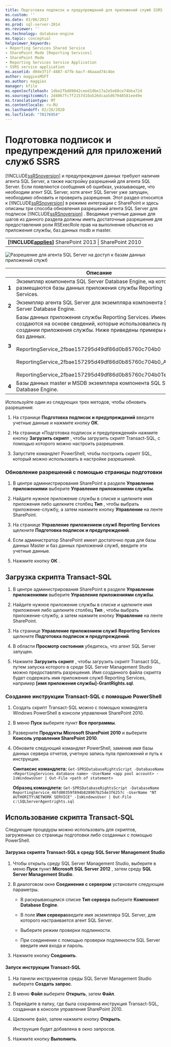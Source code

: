 ```yaml
---
title: Подготовка подписок и предупреждений для приложений служб SSRS | Документы Майкрософт
ms.custom: ''
ms.date: 03/06/2017
ms.prod: sql-server-2014
ms.reviewer: ''
ms.technology: database-engine
ms.topic: conceptual
helpviewer_keywords:
- Reporting Services Shared Service
- SharePoint Mode [Reporting Services]
- SharePoint Mode
- Reporting Services Service Application
- SSRS service application
ms.assetid: d0de3f1f-4887-47fb-bacf-46aaad74c4be
author: maggiesMSFT
ms.author: maggies
manager: kfile
ms.openlocfilehash: 1dbe2fbd89042ceed1dbe17a2e5e68ce74bba72d
ms.sourcegitcommit: 2d4067fc7f2157d10a526dcaa5d67948581ee49e
ms.translationtype: MT
ms.contentlocale: ru-RU
ms.lasthandoff: 02/28/2020
ms.locfileid: "78176954"
---
```

# <a name="provision-subscriptions-and-alerts-for-ssrs-service-applications"></a>Подготовка подписок и предупреждений для приложений служб SSRS
  [!INCLUDE[ssRSnoversion](../../includes/ssrsnoversion-md.md)] и предупреждения данных требуют наличия агента SQL Server, а также настройку разрешений для агента SQL Server. Если появляются сообщения об ошибках, указывающие, что необходим агент SQL Server, хотя агент SQL Server уже запущен, необходимо обновить и проверить разрешения. Этот раздел относится к [!INCLUDE[ssRSnoversion](../../includes/ssrsnoversion-md.md)] в режиме интеграции с SharePoint и здесь описаны три способа обновления разрешений агента SQL Server для подписок [!INCLUDE[ssRSnoversion](../../includes/ssrsnoversion-md.md)] . Вводимые учетные данные для шагов из данного раздела должны иметь достаточные разрешения для предоставления роли RSExecRole прав на выполнение объектов из приложения службы, баз данных msdb и master.

||
|-|
|**[!INCLUDE[applies](../../includes/applies-md.md)]** SharePoint 2013 &#124; SharePoint 2010|

 ![Разрешение для агента SQL Server на доступ к базам данных приложений служб](../../../2014/sql-server/install/media/rs-provisionsqlagent.gif "Разрешение для агента SQL Server на доступ к базам данных приложений служб")

||Описание|
|------|-----------------|
|**1**|Экземпляр компонента SQL Server Database Engine, на котором размещаются базы данных приложения службы Reporting Services.|
|**2**|Экземпляр агента SQL Server для экземпляра компонента SQL Server Database Engine.|
|**3**|Базы данных приложения службы Reporting Services. Имена создаются на основе сведений, которые использовались при создании приложения службы. Ниже приведены примеры имен баз данных.<br /><br /> ReportingService_2fbae157295d49df86d0b85760c704b0<br /><br /> ReportingService_2fbae157295d49df86d0b85760c704b0_Alerting<br /><br /> ReportingService_2fbae157295d49df86d0b85760c704b0TempDB|
|**4**|Базы данных master и MSDB экземпляра компонента SQL Server Database Engine.|

 Используйте один из следующих трех методов, чтобы обновить разрешения:

1.  На странице **Подготовка подписок и предупреждений** введите учетные данные и нажмите кнопку **ОК**.

2.  На странице «Подготовка подписок и предупреждений» нажмите кнопку **Загрузить скрипт** , чтобы загрузить скрипт Transact-SQL, с помощью которого можно настроить разрешения.

3.  Запустите командлет PowerShell, чтобы построить скрипт SQL, который можно использовать в настройке разрешений.

### <a name="to-update-permissions-using-the-provision-page"></a>Обновление разрешений с помощью страницы подготовки

1.  В центре администрирования SharePoint в разделе **Управление приложениями** выберите **Управление приложениями службы**.

2.  Найдите нужное приложение службы в списке и щелкните имя приложения либо щелкните столбец **Тип** , чтобы выбрать приложение-службу, а затем нажмите кнопку **Управление** на ленте SharePoint.

3.  На странице **Управление приложением служб Reporting Services** щелкните **Подготовка подписок и предупреждений**.

4.  Если администратор SharePoint имеет достаточно прав для базы данных Master и баз данных приложений служб, введите эти учетные данные.

5.  Нажмите кнопку **ОК** .

##  <a name="bkmk_download"></a> Загрузка скрипта Transact-SQL

1.  В центре администрирования SharePoint в разделе **Управление приложениями** выберите **Управление приложениями службы**.

2.  Найдите нужное приложение службы в списке и щелкните имя приложения либо щелкните столбец **Тип** , чтобы выбрать приложение-службу, а затем нажмите кнопку **Управление** на ленте SharePoint.

3.  На странице **Управление приложением служб Reporting Services** щелкните **Подготовка подписок и предупреждений**.

4.  В области **Просмотр состояния** убедитесь, что агент SQL Server запущен.

5.  Нажмите **Загрузить скрипт** , чтобы загрузить скрипт Transact SQL, путем запуска которого в среде SQL Server Management Studio можно предоставлять разрешения. Имя созданного файла скрипта будет содержать имя приложения служб Reporting Services, например **[имя приложения службы]-GrantRights.sql**.

### <a name="to-generate-the-transact-sql-statement-with-powershell"></a>Создание инструкции Transact-SQL с помощью PowerShell

1.  Создать скрипт Transact-SQL можно с помощью командлета Windows PowerShell в консоли управления SharePoint 2010.

2.  В меню **Пуск** выберите пункт **Все программы**.

3.  Разверните **Продукты Microsoft SharePoint 2010** и выберите **Консоль управления SharePoint 2010**.

4.  Обновите следующий командлет PowerShell, заменив имя базы данных сервера отчетов, учетную запись пула приложений и путь к инструкции.

     **Синтаксис командлета:** `Get-SPRSDatabaseRightsScript -DatabaseName <ReportingServices database name> -UserName <app pool account> -IsWindowsUser | Out-File <path of statement>`

     **Образец командлета:** `Get-SPRSDatabaseRightsScript -DatabaseName ReportingService_46fd00359f894b828907b254e3f6257c -UserName "NT AUTHORITY\NETWORK SERVICE" -IsWindowsUser | Out-File c:\SQLServerAgentrights.sql`

## <a name="using-the-transact-sql-script"></a>Использование скрипта Transact-SQL
 Следующие процедуры можно использовать для скриптов, загруженных со страницы подготовки либо созданных с помощью PowerShell.

#### <a name="to-load-the-transact-sql-script-in-sql-server-management-studio"></a>Загрузка скрипта Transact-SQL в среду SQL Server Management Studio

1.  Чтобы открыть среду SQL Server Management Studio, выберите в меню **Пуск** пункт **Microsoft SQL Server 2012** , затем среду **SQL Server Management Studio**.

2.  В диалоговом окне **Соединение с сервером** установите следующие параметры.

    -   В раскрывающемся списке **Тип сервера** выберите **Компонент Database Engine**.

    -   В поле **Имя сервера**введите имя экземпляра SQL Server, для которого настраивается агент SQL Server.

    -   Выберите режим проверки подлинности.

    -   При соединении с помощью проверки подлинности SQL Server введите имя входа и пароль.

3.  Нажмите кнопку **Соединить**.

#### <a name="to-run-the-transact-sql-statement"></a>Запуск инструкции Transact-SQL

1.  На панели инструментов среды SQL Server Management Studio выберите **Создать запрос**.

2.  В меню **Файл** выберите **Открыть**, затем **Файл**.

3.  Перейдите в папку, где была сохранена инструкция Transact-SQL, созданная в консоли управления SharePoint 2010.

4.  Щелкните файл, затем нажмите кнопку **Открыть**.

     Инструкция будет добавлена в окно запросов.

5.  Нажмите кнопку **Выполнить**.


